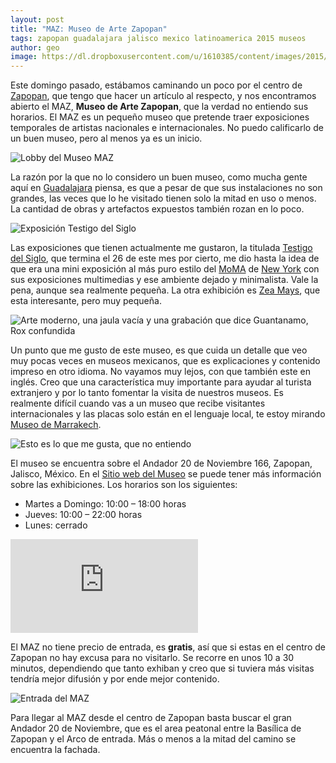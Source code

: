 ```yaml
---
layout: post
title: "MAZ: Museo de Arte Zapopan"
tags: zapopan guadalajara jalisco mexico latinoamerica 2015 museos
author: geo
image: https://dl.dropboxusercontent.com/u/1610385/content/images/2015/04/2015-04-19-10-50-15.jpg
---
```

Este domingo pasado, estábamos caminando un poco por el centro de [Zapopan](/tag/zapopan), que tengo que hacer un artículo al respecto, y nos encontramos abierto el MAZ, **Museo de Arte Zapopan**, que la verdad no entiendo sus horarios. El MAZ es un pequeño museo que pretende traer exposiciones temporales de artistas nacionales e internacionales. No puedo calificarlo de un buen museo, pero al menos ya es un inicio.

![Lobby del Museo MAZ](https://dl.dropboxusercontent.com/u/1610385/content/images/2015/04/2015-04-19-10-49-41.jpg)

La razón por la que no lo considero un buen museo, como mucha gente aquí en [Guadalajara](/tag/guadalajara) piensa, es que a pesar de que sus instalaciones no son grandes, las veces que lo he visitado tienen solo la mitad en uso o menos. La cantidad de obras y artefactos expuestos también rozan en lo poco. 

![Exposición Testigo del Siglo](https://dl.dropboxusercontent.com/u/1610385/content/images/2015/04/2015-04-19-10-25-43.jpg)

Las exposiciones que tienen actualmente me gustaron, la titulada [Testigo del Siglo](http://mazmuseo.com/?post_causes=testigo-del-siglo), que termina el 26 de este mes por cierto, me dio hasta la idea de que era una mini exposición al más puro estilo del [MoMA](/moma-museo-de-arte-moderno/) de [New York](/tag/new-york) con sus exposiciones multimedias y ese ambiente dejado y minimalista. Vale la pena, aunque sea realmente pequeña. La otra exhibición es [Zea Mays](http://mazmuseo.com/?post_causes=zea-mays), que esta interesante, pero muy pequeña.

![Arte moderno, una jaula vacía y una grabación que dice Guantanamo, Rox confundida](https://dl.dropboxusercontent.com/u/1610385/content/images/2015/04/2015-04-19-10-32-44.jpg)

Un punto que me gusto de este museo, es que cuida un detalle que veo muy pocas veces en museos mexicanos, que es explicaciones y contenido impreso en otro idioma. No vayamos muy lejos, con que también este en inglés. Creo que una característica muy importante para ayudar al turista extranjero y por lo tanto fomentar la visita de nuestros museos. Es realmente difícil cuando vas a un museo que recibe visitantes internacionales y las placas solo están en el lenguaje local, te estoy mirando [Museo de Marrakech](/marrakesh-museos/).

![Esto es lo que me gusta, que no entiendo](https://dl.dropboxusercontent.com/u/1610385/content/images/2015/04/2015-04-19-10-35-22.jpg)

El museo se encuentra sobre el Andador 20 de Noviembre 166, Zapopan, Jalisco, México. En el [Sitio web del Museo](http://www.mazmuseo.com/) se puede tener más información sobre las exhibiciones. Los horarios son los siguientes:

* Martes a Domingo: 10:00 – 18:00 horas
* Jueves: 10:00 – 22:00 horas
* Lunes: cerrado

<div class="embed-responsive embed-responsive-16by9">
<iframe src="https://www.google.com/maps/embed?pb=!1m18!1m12!1m3!1d3731.7422168928647!2d-103.38986!3d20.720689999999998!2m3!1f0!2f0!3f0!3m2!1i1024!2i768!4f13.1!3m3!1m2!1s0x8428afb08296651b%3A0x5ea6d529ed497791!2sMuseo+de+Arte+Zapopan!5e0!3m2!1sen!2smx!4v1429711309788" class="embed-responsive-item" frameborder="0" style="border:0"></iframe>
</div>

El MAZ no tiene precio de entrada, es **gratis**, así que si estas en el centro de Zapopan no hay excusa para no visitarlo. Se recorre en unos 10 a 30 minutos, dependiendo que tanto exhiban y creo que si tuviera más visitas tendría mejor difusión y por ende mejor contenido.

![Entrada del MAZ](https://dl.dropboxusercontent.com/u/1610385/content/images/2015/04/2015-04-19-10-50-15.jpg)

Para llegar al MAZ desde el centro de Zapopan basta buscar el gran Andador 20 de Noviembre, que es el area peatonal entre la Basílica de Zapopan y el Arco de entrada. Más o menos a la mitad del camino se encuentra la fachada.